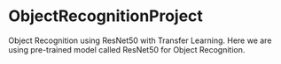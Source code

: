 # ObjectRecognitionProject
Object Recognition using ResNet50 with Transfer Learning. Here we are using pre-trained model called ResNet50 for Object Recognition. 
